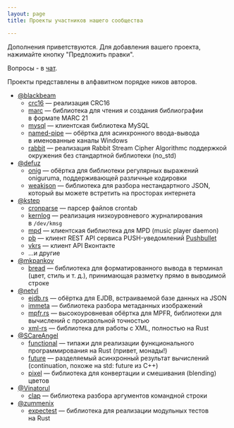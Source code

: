 ```yaml
---
layout: page
title: Проекты участников нашего сообщества

---
```


Дополнения приветствуются. Для добавления вашего проекта, нажимайте
кнопку "Предложить правки".

Вопросы - в [чат](https://gitter.im/ruRust/general).

Проекты представлены в алфавитном порядке ников авторов.

* [@blackbeam](https://github.com/blackbeam)
    * [crc16](https://crates.io/crates/crc16/) — реализация CRC16
    * [marc](https://crates.io/crates/marc/) — библиотека для чтения и
      создания библиографии в формате MARC 21
    * [mysql](https://crates.io/crates/mysql/) — клиентская библиотека MySQL
    * [named-pipe](https://crates.io/crates/named_pipe/) — обёртка для
      асинхронного ввода-вывода в именованные каналы Windows
    * [rabbit](https://crates.io/crates/rabbit/) — реализация Rabbit Stream
      Cipher Algorithmс поддержкой окружения без стандартной библиотеки
      (no_std)
* [@defuz](https://github.com/defuz/)
    * [onig](https://crates.io/crates/onig) — обёртка для библиотеки
      регулярных выражений oniguruma, поддерживающей различные кодировки
    * [weakjson](https://crates.io/crates/weakjson/) — библиотека для разбора
      нестандартного JSON, который вы можете встретить на просторах интернета
* [@kstep](https://github.com/kstep)
    * [cronparse](https://crates.io/crates/cronparse/) — парсер файлов crontab
    * [kernlog](https://crates.io/crates/kernlog/) — реализация
      низкоуровневого журналирования в `/dev/kmsg`
    * [mpd](https://crates.io/crates/mpd/) — клиентская библиотека для MPD
      (music player daemon)
    * [pb](https://crates.io/crates/pb/) — клиент REST API сервиса
      PUSH-уведомлений [Pushbullet](https://www.pushbullet.com/)
    * [vkrs](https://crates.io/crates/vkrs/) — клиент API Вконтакте
    * …и другие
* [@mkpankov](https://github.com/mkpankov/)
    * [bread](https://crates.io/crates/bread/) — библиотека для
      форматированного вывода в терминал (цвет, стиль и т. д.), принимающая
      разметку прямо в выводимой строке
* [@netvl](https://github.com/netvl/)
    * [ejdb.rs](https://crates.io/crates/ejdb) — обёртка для EJDB,
      встраиваемой базе данных на JSON
    * [immeta](https://crates.io/crates/immeta) — библиотека разбора
      метаданных изображений
    * [mpfr.rs](https://crates.io/crates/mpfr/) — высокоуровневая обёртка для
      MPFR, библиотеки для вычислений с произвольной точностью
    * [xml-rs](https://crates.io/crates/xml-rs/) — библиотека для работы с
      XML, полностью на Rust
* [@SCareAngel](https://github.com/SCareAngel)
    * [functional](https://crates.io/crates/functional/) — типажи для
      реализации функционального программирования на Rust (привет, монады!)
    * [future](https://crates.io/crates/future/) — разделяемый асинхронный
      результат вычислений (continuation, похоже на std: future из C++)
    * [pixel](https://crates.io/crates/pixel/) — библиотека для конвертации и
      смешивания (blending) цветов
* [@Vinatorul](https://github.com/Vinatorul)
    * [clap](https://crates.io/crates/clap) — библиотека разбора аргументов
      командной строки
* [@zummenix](https://github.com/zummenix)
    * [expectest](https://crates.io/crates/expectest/) — библиотека для
      реализации модульных тестов на Rust
